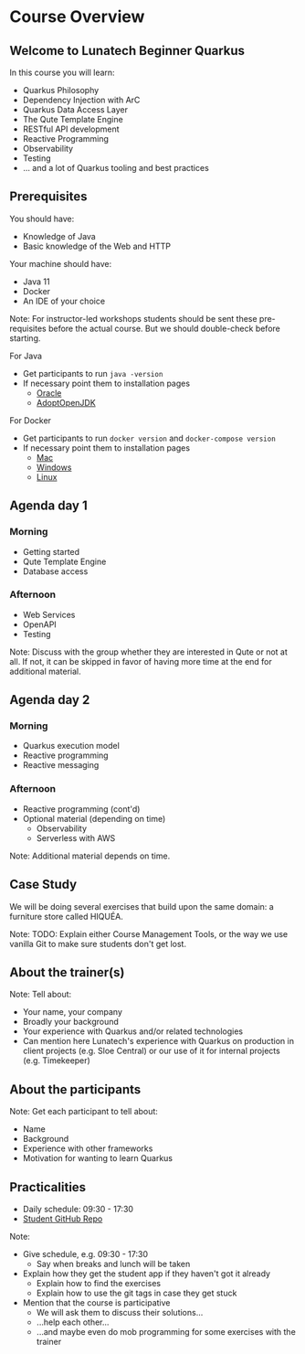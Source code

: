 # Course Overview


## Welcome to Lunatech Beginner Quarkus

In this course you will learn:

 * Quarkus Philosophy
 * Dependency Injection with ArC
 * Quarkus Data Access Layer
 * The Qute Template Engine
 * RESTful API development
 * Reactive Programming
 * Observability
 * Testing
 * ... and a lot of Quarkus tooling and best practices


## Prerequisites

You should have:

* Knowledge of Java
* Basic knowledge of the Web and HTTP

Your machine should have:

* Java 11
* Docker
* An IDE of your choice

Note:
For instructor-led workshops students should be sent these pre-requisites before the actual course. But we should double-check before starting.

For Java
* Get participants to run `java -version`
* If necessary point them to installation pages
    * [Oracle](https://docs.oracle.com/en/java/javase/11/install/overview-jdk-installation.html)
    * [AdoptOpenJDK](https://adoptopenjdk.net/installation.html)

For Docker
* Get participants to run `docker version` and `docker-compose version`
* If necessary point them to installation pages
    * [Mac](https://docs.docker.com/docker-for-mac/install/)
    * [Windows](https://docs.docker.com/docker-for-windows/install/)
    * [Linux](https://docs.docker.com/engine/install/)


## Agenda day 1

### Morning

* Getting started
* Qute Template Engine
* Database access

### Afternoon

* Web Services
* OpenAPI
* Testing

Note:
Discuss with the group whether they are interested in Qute or not at all. If not, it can be skipped in favor of having more time at the end for additional material.


## Agenda day 2

### Morning

* Quarkus execution model
* Reactive programming
* Reactive messaging

### Afternoon

* Reactive programming (cont'd)
* Optional material (depending on time)
    * Observability
    * Serverless with AWS

Note:
Additional material depends on time.


## Case Study

We will be doing several exercises that build upon the same domain: a furniture store called HIQUÉA.

Note:
TODO: Explain either Course Management Tools, or the way we use vanilla Git to make sure students don't get lost.


## About the trainer(s)

Note:
Tell about:
* Your name, your company
* Broadly your background
* Your experience with Quarkus and/or related technologies
* Can mention here Lunatech's experience with Quarkus on production in client projects (e.g. Sloe Central) or our use of it for internal projects (e.g. Timekeeper)


## About the participants

Note:
Get each participant to tell about:
* Name
* Background
* Experience with other frameworks
* Motivation for wanting to learn Quarkus


## Practicalities

* Daily schedule: 09:30 - 17:30
* [Student GitHub Repo](https://github.com/lunatech-labs/lunatech-beginner-quarkus-course-student-app)

Note:
* Give schedule, e.g. 09:30 - 17:30
    * Say when breaks and lunch will be taken
* Explain how they get the student app if they haven't got it already
    * Explain how to find the exercises
    * Explain how to use the git tags in case they get stuck
* Mention that the course is participative
    * We will ask them to discuss their solutions...
    * ...help each other...
    * ...and maybe even do mob programming for some exercises with the trainer
